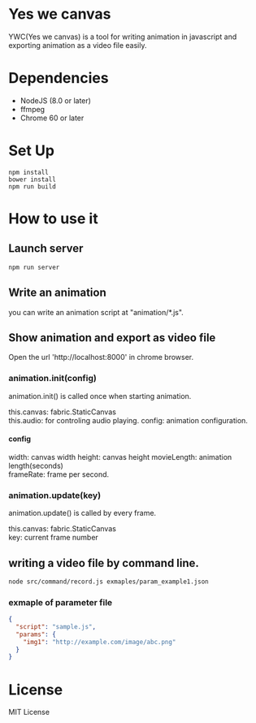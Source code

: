 # Yes we canvas

YWC(Yes we canvas) is a tool for writing animation in javascript and exporting animation as a video file easily.

# Dependencies

 - NodeJS (8.0 or later)
 - ffmpeg
 - Chrome 60 or later

# Set Up

```
npm install
bower install
npm run build
```

# How to use it

## Launch server

```bash
npm run server
```

## Write an animation

you can write an animation script at "animation/*.js".

## Show animation and export as video file

Open the url 'http://localhost:8000' in chrome browser.

### animation.init(config)

animation.init() is called once when starting animation.

this.canvas: fabric.StaticCanvas  
this.audio: for controling audio playing.
config: animation configuration.

#### config

width: canvas width
height: canvas height
movieLength: animation length(seconds)  
frameRate: frame per second.

### animation.update(key)

animation.update() is called by every frame.

this.canvas: fabric.StaticCanvas  
key: current frame number

## writing a video file by command line.

```bash
node src/command/record.js exmaples/param_example1.json
```

### exmaple of parameter file 

```json
{
  "script": "sample.js",
  "params": {
    "img1": "http://example.com/image/abc.png"
  }
}
```

# License

MIT License

